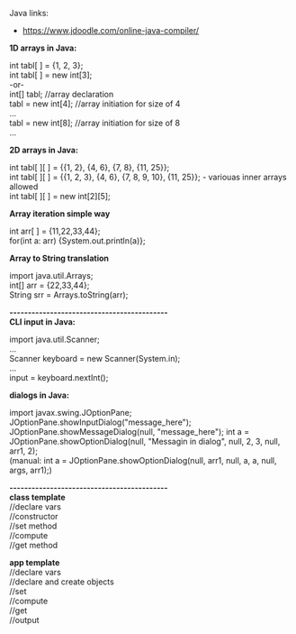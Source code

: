 Java links:
* https://www.jdoodle.com/online-java-compiler/
  
  
**1D arrays in Java:** 
  
  int tabl[ ] = {1, 2, 3};  
  int tabl[ ] = new int[3];  
  -or-  
  int[] tabl;   //array declaration   
  tabl = new int[4];  //array initiation for size of 4  
  ...  
  tabl = new int[8];  //array initiation for size of 8  
  ...  

 **2D arrays in Java:**  
 
  int tabl[ ][ ] = {{1, 2}, {4, 6}, {7, 8}, {11, 25}};  
  int tabl[ ][ ] = {{1, 2, 3}, {4, 6}, {7, 8, 9, 10}, {11, 25}}; - variouas inner arrays allowed  
  int tabl[ ][ ] = new int[2][5];  
  
**Array iteration simple way**
  
  int arr[ ] = {11,22,33,44};  
  for(int a: arr) {System.out.println(a)};  
  
**Array to String translation**  
  
  import java.util.Arrays;  
  int[] arr = {22,33,44};  
  String srr = Arrays.toString(arr);  
  
 **-------------------------------------------**  
 **CLI input in Java:**
 
  import java.util.Scanner;  
  ...  
  Scanner keyboard = new Scanner(System.in);  
  ...  
  input = keyboard.nextInt(); 
  
  
 **dialogs in Java:**
 
  import javax.swing.JOptionPane;  
  JOptionPane.showInputDialog("message_here");
  JOptionPane.showMessageDialog(null, "message_here");
  int a = JOptionPane.showOptionDialog(null, "Messagin in dialog", null, 2, 3, null, arr1, 2);  
  (manual: int a = JOptionPane.showOptionDialog(null, arr1, null, a, a, null, args, arr1);)  
  
**-------------------------------------------**  
**class template**  
//declare vars  
//constructor  
//set method  
//compute  
//get method  
  
**app template**  
//declare vars  
//declare and create objects  
//set  
//compute  
//get  
//output  
  
